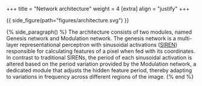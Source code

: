 +++
title = "Network architecture"
weight = 4
[extra]
align = "justify"
+++

<div class="side-half">
{{ side_figure(path="figures/architecture.svg") }}

{% side_paragraph() %}
The architecture consists of two modules, named Genesis network and Modulation network.
The genesis network is a multi-layer representational perceptron with sinusoidal activations (<a href="https://www.vincentsitzmann.com/siren/">SIREN</a>) responsible for calculating features of a pixel when fed with its coordinates. In contrast to traditional SIRENs, the period of each sinusoidal activation is altered based on the period variation provided by the Modulation network, a dedicated module that adjusts the hidden feature period, thereby adapting to variations in frequency across different regions of the image.
{% end %}
</div>